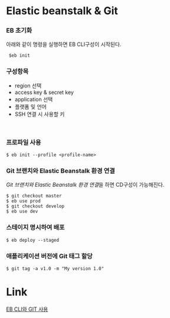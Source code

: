 # Elastic beanstalk & Git


### EB 초기화
아래와 같이 명령을 실행하면 EB CLI구성이 시작된다.
```
 $eb init
```

### 구성항목
- region 선택
- access key & secret key
- application 선택
- 플랫폼 및 언어
- SSH 연결 시 사용할 키
<br />

### 프로파일 사용
```
$ eb init --profile <profile-name>
```

### Git 브랜치와 Elastic Beanstalk 환경 연결
*Git 브랜치와 Elastic Beanstalk 환경 연결*을 하면 CD구성이 가능해진다.
```
$ git checkout master
$ eb use prod
$ git checkout develop
$ eb use dev
```

### 스테이지 명시하여 배포
```
$ eb deploy --staged
```

### 애플리케이션 버전에 Git 태그 할당
```
$ git tag -a v1.0 -m "My version 1.0"
```


# Link
[EB CLI와 GIT 사용](https://docs.aws.amazon.com/ko_kr/elasticbeanstalk/latest/dg/eb3-cli-git.html)

